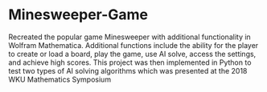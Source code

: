# Minesweeper-Game
Recreated the popular game Minesweeper with additional functionality in Wolfram Mathematica. Additional functions include the ability for the player to create or load a board, play the game, use AI solve, access the settings, and achieve high scores. This project was then implemented in Python to test two types of AI solving algorithms which was presented at the 2018 WKU Mathematics Symposium
